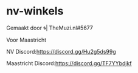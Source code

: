 # nv-winkels

Gemaakt door 🌀| TheMuzi.nl#5677

Voor Maastricht

NV Discord:https://discord.gg/Hu2g5ds99g

Maastricht Discord:https://discord.gg/TF7YYbdjkf
